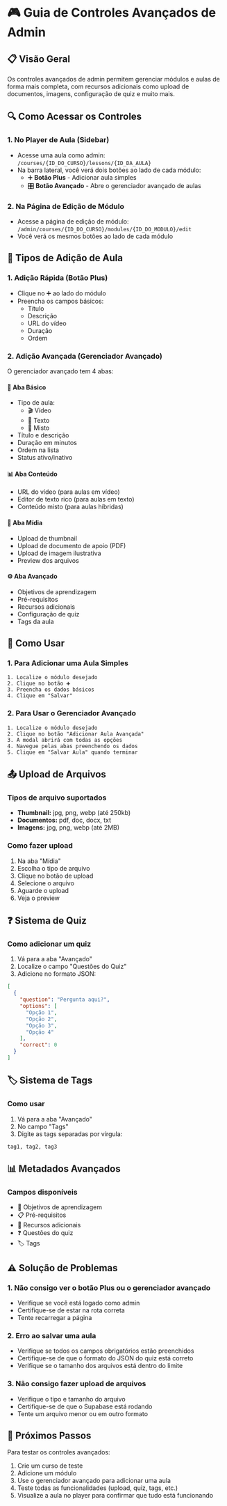 # 🎮 Guia de Controles Avançados de Admin

## 📋 Visão Geral

Os controles avançados de admin permitem gerenciar módulos e aulas de forma mais completa, com recursos adicionais como upload de documentos, imagens, configuração de quiz e muito mais.

## 🔍 Como Acessar os Controles

### 1. No Player de Aula (Sidebar)
- Acesse uma aula como admin: `/courses/{ID_DO_CURSO}/lessons/{ID_DA_AULA}`
- Na barra lateral, você verá dois botões ao lado de cada módulo:
  - ➕ **Botão Plus** - Adicionar aula simples
  - 🎛️ **Botão Avançado** - Abre o gerenciador avançado de aulas

### 2. Na Página de Edição de Módulo
- Acesse a página de edição de módulo: `/admin/courses/{ID_DO_CURSO}/modules/{ID_DO_MODULO}/edit`
- Você verá os mesmos botões ao lado de cada módulo

## 🎯 Tipos de Adição de Aula

### 1. Adição Rápida (Botão Plus)
- Clique no ➕ ao lado do módulo
- Preencha os campos básicos:
  - Título
  - Descrição
  - URL do vídeo
  - Duração
  - Ordem

### 2. Adição Avançada (Gerenciador Avançado)
O gerenciador avançado tem 4 abas:

#### 📝 Aba Básico
- Tipo de aula:
  - 🎬 Vídeo
  - 📄 Texto
  - 🔄 Misto
- Título e descrição
- Duração em minutos
- Ordem na lista
- Status ativo/inativo

#### 📊 Aba Conteúdo
- URL do vídeo (para aulas em vídeo)
- Editor de texto rico (para aulas em texto)
- Conteúdo misto (para aulas híbridas)

#### 🎨 Aba Mídia
- Upload de thumbnail
- Upload de documento de apoio (PDF)
- Upload de imagem ilustrativa
- Preview dos arquivos

#### ⚙️ Aba Avançado
- Objetivos de aprendizagem
- Pré-requisitos
- Recursos adicionais
- Configuração de quiz
- Tags da aula

## 🚀 Como Usar

### 1. Para Adicionar uma Aula Simples
```
1. Localize o módulo desejado
2. Clique no botão ➕
3. Preencha os dados básicos
4. Clique em "Salvar"
```

### 2. Para Usar o Gerenciador Avançado
```
1. Localize o módulo desejado
2. Clique no botão "Adicionar Aula Avançada"
3. A modal abrirá com todas as opções
4. Navegue pelas abas preenchendo os dados
5. Clique em "Salvar Aula" quando terminar
```

## 📤 Upload de Arquivos

### Tipos de arquivo suportados
- **Thumbnail:** jpg, png, webp (até 250kb)
- **Documentos:** pdf, doc, docx, txt
- **Imagens:** jpg, png, webp (até 2MB)

### Como fazer upload
1. Na aba "Mídia"
2. Escolha o tipo de arquivo
3. Clique no botão de upload
4. Selecione o arquivo
5. Aguarde o upload
6. Veja o preview

## ❓ Sistema de Quiz

### Como adicionar um quiz
1. Vá para a aba "Avançado"
2. Localize o campo "Questões do Quiz"
3. Adicione no formato JSON:
```json
[
  {
    "question": "Pergunta aqui?",
    "options": [
      "Opção 1",
      "Opção 2",
      "Opção 3",
      "Opção 4"
    ],
    "correct": 0
  }
]
```

## 🏷️ Sistema de Tags

### Como usar
1. Vá para a aba "Avançado"
2. No campo "Tags"
3. Digite as tags separadas por vírgula:
```
tag1, tag2, tag3
```

## 📊 Metadados Avançados

### Campos disponíveis
- 🎯 Objetivos de aprendizagem
- 📋 Pré-requisitos
- 🔗 Recursos adicionais
- ❓ Questões do quiz
- 🏷️ Tags

## ⚠️ Solução de Problemas

### 1. Não consigo ver o botão Plus ou o gerenciador avançado
- Verifique se você está logado como admin
- Certifique-se de estar na rota correta
- Tente recarregar a página

### 2. Erro ao salvar uma aula
- Verifique se todos os campos obrigatórios estão preenchidos
- Certifique-se de que o formato do JSON do quiz está correto
- Verifique se o tamanho dos arquivos está dentro do limite

### 3. Não consigo fazer upload de arquivos
- Verifique o tipo e tamanho do arquivo
- Certifique-se de que o Supabase está rodando
- Tente um arquivo menor ou em outro formato

## 📝 Próximos Passos

Para testar os controles avançados:

1. Crie um curso de teste
2. Adicione um módulo
3. Use o gerenciador avançado para adicionar uma aula
4. Teste todas as funcionalidades (upload, quiz, tags, etc.)
5. Visualize a aula no player para confirmar que tudo está funcionando 